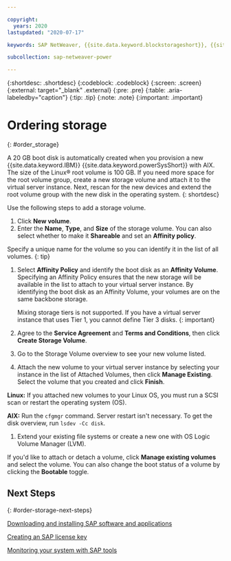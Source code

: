 ```yaml
---

copyright:
  years: 2020
lastupdated: "2020-07-17"

keywords: SAP NetWeaver, {{site.data.keyword.blockstorageshort}}, {{site.data.keyword.filestorage_full_notm}}, {{site.data.keyword.cloud_notm}}, {{site.data.keyword.powerSys_notm}}

subcollection: sap-netweaver-power

---
```


{:shortdesc: .shortdesc}
{:codeblock: .codeblock}
{:screen: .screen}
{:external: target="_blank" .external}
{:pre: .pre}
{:table: .aria-labeledby="caption"}
{:tip: .tip}
{:note: .note}
{:important: .important}

# Ordering storage
{: #order_storage}

A 20 GB boot disk is automatically created when you provision a new {{site.data.keyword.IBM}} {{site.data.keyword.powerSysShort}} with AIX. The size of the Linux&reg; root volume is 100 GB. If you need more space for the root volume group, create a new storage volume and attach it to the virtual server instance. Next, rescan for the new devices and extend the root volume group with the new disk in the operating system.
{: shortdesc}

Use the following steps to add a storage volume.

1. Click **New volume**.
2. Enter the **Name**, **Type**, and **Size** of the storage volume. You can also select whether to make it **Shareable** and set an **Affinity policy**.

  Specify a unique name for the volume so you can identify it in the list of all volumes.
  {: tip} 

1. Select **Affinity Policy** and identify the boot disk as an **Affinity Volume**. Specifying an Affinity Policy ensures that the new storage will be available in the list to attach to your virtual server instance. By identifying the boot disk as an Affinity Volume, your volumes are on the same backbone storage.

   Mixing storage tiers is not supported. If you have a virtual server instance that uses Tier 1, you cannot define Tier 3 disks.
   {: important}

2. Agree to the **Service Agreement** and **Terms and Conditions**, then click **Create Storage Volume**.
3. Go to the Storage Volume overview to see your new volume listed.
4. Attach the new volume to your virtual server instance by selecting your instance in the list of Attached Volumes, then click **Manage Existing**. Select the volume that you created and click **Finish**.  

  **Linux:** If you attached new volumes to your Linux OS, you must run a SCSI scan or restart the operating system (OS).<br>
  
  **AIX:** Run the `cfgmgr` command. Server restart isn't necessary. To get the disk overview, run `lsdev -Cc disk`.

1. Extend your existing file systems or create a new one with OS Logic Volume Manager (LVM).

If you'd like to attach or detach a volume, click **Manage existing volumes** and select the volume. You can also change the boot status of a volume by clicking the **Bootable** toggle.

## Next Steps
{: #order-storage-next-steps}

[Downloading and installing SAP software and applications](/docs/sap-netweaver-power?topic=sap-netweaver-power-install_sap)

[Creating an SAP license key](/docs/sap-netweaver-power?topic=sap-netweaver-power-create-key)

[Monitoring your system with SAP tools](/docs/sap-netweaver-power?topic=sap-netweaver-power-monitoring)
